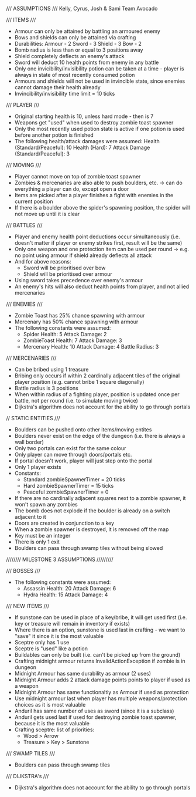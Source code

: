 /// ASSUMPTIONS ///
Kelly, Cyrus, Josh & Sami
Team Avocado

/// ITEMS ///
- Armour can only be attained by battling an armoured enemy
- Bows and shields can only be attained via crafting
- Durabilities:
    Armour - 2
    Sword - 3
    Shield - 3
    Bow - 2
- Bomb radius is less than or equal to 3 positions away
- Shield completely deflects an enemy's attack
- Sword will deduct 10 health points from enemy in any battle
- Only one invicibility/invisibility potion can be taken at a time - player is always in state of most recently consumed potion
- Armours and shields will not be used in invincible state, since enemies cannot damage their health already
- Invincibility/invisibility time limit = 10 ticks

/// PLAYER ///
- Original starting health is 10, unless hard mode - then is 7
- Weapons get "used" when used to destroy zombie toast spawner
- Only the most recently used potion state is active if one potion is used before another potion is finished
- The following health/attack damages were assumed:
    Health (Standard/Peaceful): 10
    Health (Hard): 7
    Attack Damage (Standard/Peaceful): 3

/// MOVING ///
- Player cannot move on top of zombie toast spawner
- Zombies & mercenaries are also able to push boulders, etc. -> can do everything a player can do, except open a door
- Items are picked after a player finishes a fight with enemies in the current position
- If there is a boulder above the spider's spawning position, the spider will not move up until it is clear

/// BATTLES ///
- Player and enemy health point deductions occur simultaneously (i.e. doesn't matter if player or enemy strikes first, result will be the same)
- Only one weapon and one protection item can be used per round -> e.g. no point using armour if shield already deflects all attack
- And for above reasons:
    - Sword will be prioritised over bow
    - Shield will be prioritised over armour
- Using sword takes precedence over enemy's armour
- An enemy's hits will also deduct health points from player, and not allied mercenaries

/// ENEMIES ///
- Zombie Toast has 25% chance spawning with armour
- Mercenary has 50% chance spawning with armour
- The following constants were assumed:
    - Spider
        Health: 5 
        Attack Damage: 2
    - ZombieToast
        Health: 7
        Attack Damage: 3
    - Mercenary
        Health: 10
        Attack Damage: 4
        Battle Radius: 3

/// MERCENARIES ///
- Can be bribed using 1 treasure
- Bribing only occurs if within 2 cardinally adjacent tiles of the original player position (e.g. cannot bribe 1 square diagonally)
- Battle radius is 3 positions
- When within radius of a fighting player, position is updated once per battle, not per round (i.e. to simulate moving twice)
- Dijkstra's algorithm does not account for the ability to go through portals

// STATIC ENTITIES ///
- Boulders can be pushed onto other items/moving entites
- Boulders never exist on the edge of the dungeon (i.e. there is always a wall border)
- Only two portals can exist for the same colour 
- Only player can move through doors/portals etc. 
- If portal doesn't work, player will just step onto the portal 
- Only 1 player exists 
- Constants:
    - Standard zombieSpawnerTimer = 20 ticks 
    - Hard zombieSpawnerTimer = 15 ticks 
    - Peaceful zombieSpawnerTimer = 0 
- If there are no cardinally adjacent squares next to a zombie spawner, it won't spawn any zombies 
- The bomb does not explode if the boulder is already on a switch adjacent to it 
- Doors are created in conjunction to a key 
- When a zombie spawner is destroyed, it is removed off the map 
- Key must be an integer 
- There is only 1 exit
- Boulders can pass through swamp tiles without being slowed


//////// MILESTONE 3 ASSUMPTIONS /////////

/// BOSSES ///
- The following constants were assumed:
    - Assassin
        Health: 20
        Attack Damage: 6
    - Hydra
        Health: 15
        Attack Damage: 4

/// NEW ITEMS ///

- If sunstone can be used in place of a key/bribe, it will get used first (i.e. key or treasure will remain in inventory if exists)
- Where there is an option, sunstone is used last in crafting - we want to "save" it since it is the most valuable
- Sceptre only has 1 use
- Sceptre is "used" like a potion
- Buildables can only be built (i.e. can't be picked up from the ground)
- Crafting midnight armour returns InvalidActionException if zombie is in dungeon
- Midnight Armour has same durability as armour (2 uses)
- Midnight Armour adds 2 attack damage points points to player if used as a weapon
- Midnight Armour has same functionaltiy as Armour if used as protection
- Use midnight armour last when player has multiple weapons/protection choices as it is most valuable
- Anduril has same number of uses as sword (since it is a subclass)
- Anduril gets used last if used for destroying zombie toast spawner, because it is the most valuable
- Crafting sceptre: list of priorities:
    - Wood > Arrow
    - Treasure > Key > Sunstone

/// SWAMP TILES ///
- Boulders can pass through swamp tiles

/// DIJKSTRA's ///
- Dijkstra's algorithm does not account for the ability to go through portals
